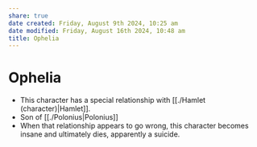 ```yaml
---
share: true
date created: Friday, August 9th 2024, 10:25 am
date modified: Friday, August 16th 2024, 10:48 am
title: Ophelia
---
```


# Ophelia

- This character has a special relationship with [[./Hamlet (character)|Hamlet]].
- Son of [[./Polonius|Polonius]]
- When that relationship appears to go wrong, this character becomes insane and ultimately dies, apparently a suicide.